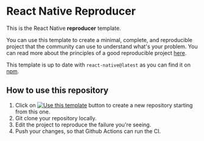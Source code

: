 # React Native Reproducer

This is the React Native **reproducer** template. 

You can use this template to create a minimal, complete, and reproducible project that the community can use to understand what's your problem. You can read more about the principles of a good reproducible project [here](https://stackoverflow.com/help/mcve).

This template is up to date with `react-native@latest` as you can find it on [npm](https://www.npmjs.com/package/react-native/v/latest).

## How to use this repository

1. Click on [![Use this template](https://img.shields.io/badge/-Use%20this%20template-brightgreen)](https://github.com/cortinico/reproducer-react-native/generate) button to create a new repository starting from this one.
2. Git clone your repository locally.
3. Edit the project to reproduce the failure you're seeing.
4. Push your changes, so that Github Actions can run the CI.
